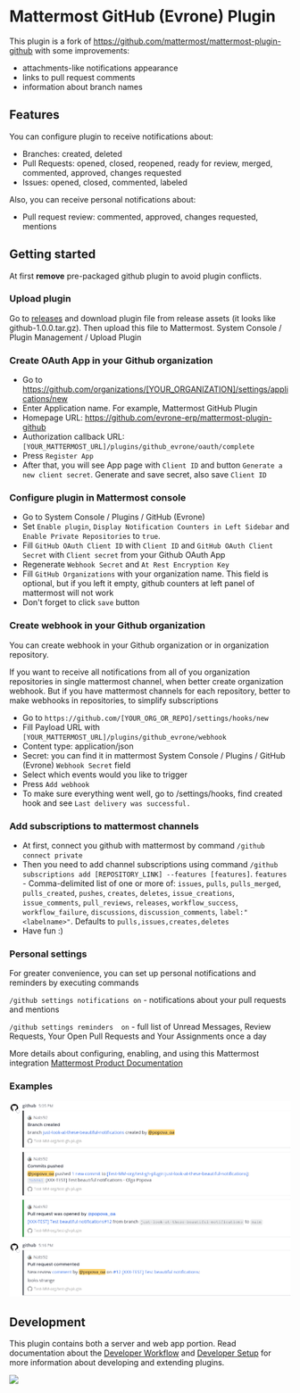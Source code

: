 # Mattermost GitHub (Evrone) Plugin

This plugin is a fork of https://github.com/mattermost/mattermost-plugin-github with some improvements:

* attachments-like notifications appearance
* links to pull request comments
* information about branch names

## Features

You can configure plugin to receive notifications about:
* Branches: created, deleted
* Pull Requests: opened, closed, reopened, ready for review, merged, commented, approved, changes requested
* Issues: opened, closed, commented, labeled

Also, you can receive personal notifications about:
* Pull request review: commented, approved, changes requested, mentions

## Getting started

At first **remove** pre-packaged github plugin to avoid plugin conflicts.

### Upload plugin
Go to [releases](https://github.com/evrone-erp/mattermost-plugin-github/releases) and download plugin file from release assets (it looks like github-1.0.0.tar.gz).
Then upload this file to Mattermost. System Console / Plugin Management / Upload Plugin 

### Create OAuth App in your Github organization
* Go to https://github.com/organizations/[YOUR_ORGANIZATION]/settings/applications/new
* Enter Application name. For example, Mattermost GitHub Plugin
* Homepage URL: https://github.com/evrone-erp/mattermost-plugin-github
* Authorization callback URL: `[YOUR_MATTERMOST_URL]/plugins/github_evrone/oauth/complete`
* Press `Register App`
* After that, you will see App page with `Client ID` and button `Generate a new client secret`. Generate and save secret, also save `Client ID`

### Configure plugin in Mattermost console
* Go to System Console / Plugins / GitHub (Evrone)
* Set `Enable plugin`, `Display Notification Counters in Left Sidebar` and `Enable Private Repositories` to `true`.
* Fill `GitHub OAuth Client ID` with `Client ID` and `GitHub OAuth Client Secret` with `Client secret` from your Github OAuth App
* Regenerate `Webhook Secret` and `At Rest Encryption Key`
* Fill `GitHub Organizations` with your organization name. This field is optional, but if you left it empty, github counters at left panel of mattermost will not work
* Don't forget to click `save` button

### Create webhook in your Github organization
You can create webhook in your Github organization or in organization repository.

If you want to receive all notifications from all of you organization repositories in single mattermost channel, when better create organization webhook.
But if you have mattermost channels for each repository, better to make webhooks in repositories, to simplify subscriptions
* Go to `https://github.com/[YOUR_ORG_OR_REPO]/settings/hooks/new`
* Fill Payload URL with `[YOUR_MATTERMOST_URL]/plugins/github_evrone/webhook`
* Content type: application/json
* Secret: you can find it in mattermost System Console / Plugins / GitHub (Evrone) `Webhook Secret` field
* Select which events would you like to trigger
* Press `Add webhook`
* To make sure everything went well, go to /settings/hooks, find created hook and see `Last delivery was successful.`


### Add subscriptions to mattermost channels
* At first, connect you github with mattermost by command `/github connect private`
* Then you need to add channel subscriptions using command `/github subscriptions add [REPOSITORY_LINK] --features [features]`. 
`features` - Comma-delimited list of one or more of: `issues`, `pulls`, `pulls_merged`, `pulls_created`, `pushes`, `creates`, `deletes`, `issue_creations`, `issue_comments`, `pull_reviews`, `releases`, `workflow_success`, `workflow_failure`, `discussions`, `discussion_comments`, `label:"<labelname>"`. Defaults to `pulls,issues,creates,deletes`
* Have fun :)

### Personal settings
For greater convenience, you can set up personal notifications and reminders by executing commands

`/github settings notifications on` - notifications about your pull requests and mentions

`/github settings reminders  on` - full list of Unread Messages, Review Requests, Your Open Pull Requests and Your Assignments once a day   

More details about configuring, enabling, and using this Mattermost integration [Mattermost Product Documentation](https://docs.mattermost.com/integrate/github-interoperability.html)

### Examples

![img.png](img.png)

## Development

This plugin contains both a server and web app portion. Read documentation about the [Developer Workflow](https://developers.mattermost.com/integrate/plugins/developer-workflow/) and [Developer Setup](https://developers.mattermost.com/integrate/plugins/developer-setup/) for more information about developing and extending plugins.


[<img src="https://evrone.com/logo/evrone-sponsored-logo.png" width=231>](https://evrone.com/?utm_source=github&utm_medium=mattermost-plugin-github)

